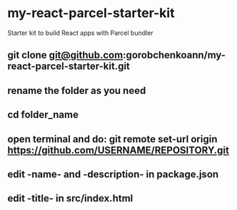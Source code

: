 # my-react-parcel-starter-kit

Starter kit to build React apps with Parcel bundler

## git clone git@github.com:gorobchenkoann/my-react-parcel-starter-kit.git

## rename the folder as you need 

## cd folder_name

## open terminal and do: git remote set-url origin https://github.com/USERNAME/REPOSITORY.git

## edit -name- and -description- in package.json

## edit -title- in src/index.html

